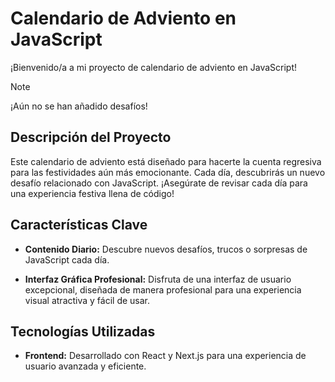 # Calendario de Adviento en JavaScript

¡Bienvenido/a a mi proyecto de calendario de adviento en JavaScript!

> [!NOTE]  
> ¡Aún no se han añadido desafíos!

## Descripción del Proyecto

Este calendario de adviento está diseñado para hacerte la cuenta regresiva para las festividades aún más emocionante. Cada día, descubrirás un nuevo desafío relacionado con JavaScript. ¡Asegúrate de revisar cada día para una experiencia festiva llena de código!

## Características Clave

- **Contenido Diario:** Descubre nuevos desafíos, trucos o sorpresas de JavaScript cada día.

- **Interfaz Gráfica Profesional:** Disfruta de una interfaz de usuario excepcional, diseñada de manera profesional para una experiencia visual atractiva y fácil de usar.


## Tecnologías Utilizadas

-  **Frontend:** Desarrollado con React y Next.js para una experiencia de usuario avanzada y eficiente.
